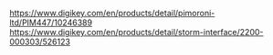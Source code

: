 https://www.digikey.com/en/products/detail/pimoroni-ltd/PIM447/10246389  
https://www.digikey.com/en/products/detail/storm-interface/2200-000303/526123

